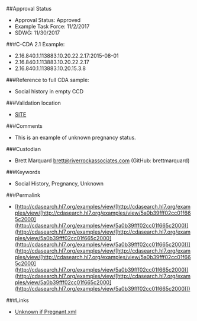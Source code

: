 ##Approval Status 

* Approval Status: Approved
* Example Task Force: 11/2/2017
* SDWG: 11/30/2017

###C-CDA 2.1 Example: 

* 2.16.840.1.113883.10.20.22.2.17:2015-08-01
* 2.16.840.1.113883.10.20.22.2.17
* 2.16.840.1.113883.10.20.15.3.8

###Reference to full CDA sample:

* Social history in empty CCD


###Validation location

* [SITE](https://sitenv.org/c-cda-validator)


###Comments

* This is an example of unknown pregnancy status.

###Custodian

* Brett Marquard brett@riverrockassociates.com (GitHub: brettmarquard)


###Keywords

* Social History, Pregnancy, Unknown


###Permalink 

* [http://cdasearch.hl7.org/examples/view/[http://cdasearch.hl7.org/examples/view/[http://cdasearch.hl7.org/examples/view/5a0b39fff02cc01f665c2000](http://cdasearch.hl7.org/examples/view/5a0b39fff02cc01f665c2000)](http://cdasearch.hl7.org/examples/view/[http://cdasearch.hl7.org/examples/view/5a0b39fff02cc01f665c2000](http://cdasearch.hl7.org/examples/view/5a0b39fff02cc01f665c2000))](http://cdasearch.hl7.org/examples/view/[http://cdasearch.hl7.org/examples/view/[http://cdasearch.hl7.org/examples/view/5a0b39fff02cc01f665c2000](http://cdasearch.hl7.org/examples/view/5a0b39fff02cc01f665c2000)](http://cdasearch.hl7.org/examples/view/[http://cdasearch.hl7.org/examples/view/5a0b39fff02cc01f665c2000](http://cdasearch.hl7.org/examples/view/5a0b39fff02cc01f665c2000)))

###Links 

* [Unknown if Pregnant.xml](https://github.com/HL7/C-CDA-Examples/tree/master/Social%20History/Unknown%20if%20Pregnant/Unknown%20if%20Pregnant.xml)
